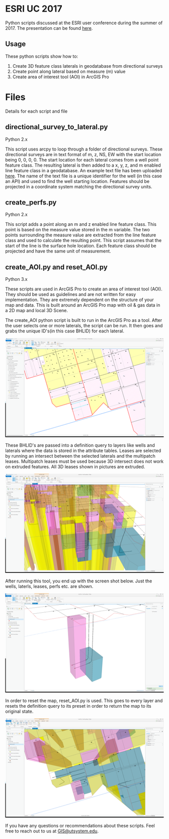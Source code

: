 # ESRI UC 2017
Python scripts discussed at the ESRI user conference during the summer of 2017.
The presentation can be found [here](docs/Presentation.ppt).

## Usage
These python scripts show how to:
1. Create 3D feature class laterals in geodatabase from directional surveys
2. Create point along lateral based on measure (m) value
3. Create area of interest tool (AOI) in ArcGIS Pro

# Files
Details for each script and file

## directional_survey_to_lateral.py
Python 2.x

This script uses arcpy to loop through a folder of directional surveys. These directional surveys are in text format of m, z, NS, EW with the start location being 0, 0, 0, 0. The start location for each lateral comes from a well point feature class. The resulting lateral is then added to a x, y, z, and m enabled line feature class in a geodatabase. An example text file has been uploaded [here](docs/4200349999.txt). The name of the text file is a unique identifier for the well (in this case an API) and used to find the well starting location. Features should be projected in a coordinate system matching the directional survey units. 

## create_perfs.py
Python 2.x

This script adds a point along an m and z enabled line feature class. This point is based on the measure value stored in the m variable. The two points surrounding the measure value are extracted from the line feature class and used to calculate the resulting point. This script assumes that the start of the line is the surface hole location. Each feature class should be projected and have the same unit of measurement.  


## create_AOI.py and reset_AOI.py
Python 3.x

These scripts are used in ArcGIS Pro to create an area of interest tool (AOI). They should be used as guidelines and are not written for easy implementation. They are extremely dependent on the structure of your map and data. This is built around an ArcGIS Pro map with oil & gas data in a 2D map and local 3D Scene. 

The create_AOI python script is built to run in the ArcGIS Pro as a tool. After the user selects one or more laterals, the script can be run. It then goes and grabs the unique ID's(in this case BHLID) for each lateral. 

![Alt text](/Pictures/4_2DSelected.PNG?raw=true "Select Laterals")

These BHLID's are passed into a definition query to layers like wells and laterals where the data is stored in the attribute tables.  Leases are selected by running an intersect between the selected laterals and the multipatch leases. Multipatch leases must be used because 3D intersect does not work on extruded features. All 3D leases shown in pictures are extruded. 

![Alt text](/Pictures/3_3DTilt.PNG?raw=true "3D View")

After running this tool, you end up with the screen shot below. Just the wells, laterls, leases, perfs etc. are shown. 

![Alt text](/Pictures/5_3DSelected.PNG?raw=true "3D View after using AOI tool")

In order to reset the map, reset_AOI.py is used. This goes to every layer and resets the definition query to its preset in order to return the map to its original state.

![Alt text](/Pictures/2_3D.PNG?raw=true "3D View after using AOI tool")


If you have any questions or recommendations about these scripts. Feel free to reach out to us at GIS@utsystem.edu.
